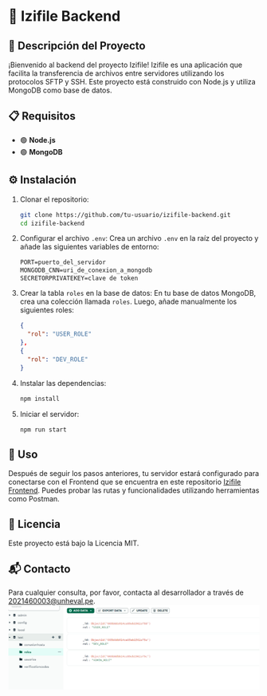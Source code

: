 
# 📁 Izifile Backend

## 📝 Descripción del Proyecto

¡Bienvenido al backend del proyecto Izifile! Izifile es una aplicación que facilita la transferencia de archivos entre servidores utilizando los protocolos SFTP y SSH. Este proyecto está construido con Node.js y utiliza MongoDB como base de datos.

## 📋 Requisitos

-   🟢 **Node.js**
-   🟢 **MongoDB**

## ⚙️ Instalación
1. Clonar el repositorio:
    ```sh
    git clone https://github.com/tu-usuario/izifile-backend.git
    cd izifile-backend
    ```

2. Configurar el archivo `.env`:
    Crea un archivo `.env` en la raíz del proyecto y añade las siguientes variables de entorno:
    ```env
    PORT=puerto_del_servidor
    MONGODB_CNN=uri_de_conexion_a_mongodb
    SECRETORPRIVATEKEY=clave de token
    ```

3. Crear la tabla `roles` en la base de datos:
    En tu base de datos MongoDB, crea una colección llamada `roles`. Luego, añade manualmente los siguientes roles:
    ```json
    {
      "rol": "USER_ROLE"
    },
    {
      "rol": "DEV_ROLE"
    }
    ```

4. Instalar las dependencias:
    ```sh
    npm install
    ```

5. Iniciar el servidor:
    ```sh
    npm run start
    ```





## 🚀 Uso

Después de seguir los pasos anteriores, tu servidor estará configurado para conectarse con el Frontend que se encuentra en este repositorio [Izifile Frontend](git@github.com:lucsducks/izifile-frontend.git). Puedes probar las rutas y funcionalidades utilizando herramientas como Postman.

## 📄 Licencia

Este proyecto está bajo la Licencia MIT.

## 📬 Contacto

Para cualquier consulta, por favor, contacta al desarrollador a través de 2021460003@unheval.pe.
![Estructura del Proyecto](\assets\image.png)
